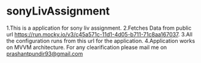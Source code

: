 # sonyLivAssignment
1.This is a application for sony liv assignment.
2.Fetches Data from public url https://run.mocky.io/v3/c45a571c-11d1-4d05-b711-71c8aa167037.
3.All the configuration runs from this url for the application.
4.Application works on MVVM architecture.
For any clearification please mail me on prashantpundir93@gmail.com
